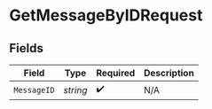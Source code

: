 # GetMessageByIDRequest


## Fields

| Field              | Type               | Required           | Description        |
| ------------------ | ------------------ | ------------------ | ------------------ |
| `MessageID`        | *string*           | :heavy_check_mark: | N/A                |